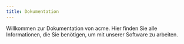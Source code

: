 ```yaml
---
title: Dokumentation
---
```


Willkommen zur Dokumentation von acme. Hier finden Sie alle Informationen, die Sie benötigen, um mit unserer Software zu arbeiten.

